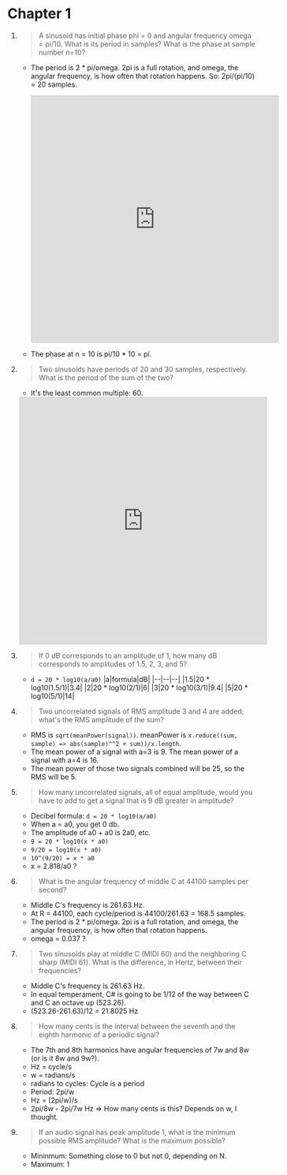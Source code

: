 # Chapter 1

1. 
	> A sinusoid has initial phase phi = 0 and angular frequency omega = pi/10. What is its period in samples? What is the phase at sample number n=10?
	- The period is 2 * pi/omega. 2pi is a full rotation, and omega, the angular frequency, is how often that rotation happens. So: 2pi/(pi/10) = 20 samples.
	
		<iframe src="https://www.desmos.com/calculator/vtbz60ipo7?embed" width="500" height="500" style="border: 1px solid #ccc" frameborder=0></iframe>
	
	- The phase at n = 10 is pi/10 * 10 = pi.


2.
	> Two sinusoids have periods of 20 and 30 samples, respectively. What is the period of the sum of the two?
	- It's the least common multiple: 60.
	<iframe src="https://www.desmos.com/calculator/biyhdr8qp9?embed" width="500" height="500" style="border: 1px solid #ccc" frameborder=0></iframe>

3.
	> If 0 dB corresponds to an amplitude of 1, how many dB corresponds to amplitudes of 1.5, 2, 3, and 5?
	- `d = 20 * log10(a/a0)`
	|a|formula|dB|
	|--|--|--|
	|1.5|20 * log10(1.5/1)|3.4|
	|2|20 * log10(2/1)|6|
	|3|20 * log10(3/1)|9.4|
	|5|20 * log10(5/1)|14|


4.
	> Two uncorrelated signals of RMS amplitude 3 and 4 are added; what's the RMS amplitude of the sum?
	- RMS is `sqrt(meanPower(signal))`. meanPower is  `x.reduce((sum, sample) => abs(sample)^^2 + sum))/x.length`. 
	- The mean power of a signal with a=3 is 9. The mean power of a signal with a=4 is 16.
	- The mean power of those two signals combined will be 25, so the RMS will be 5.


5.
	> How many uncorrelated signals, all of equal amplitude, would you have to add to get a signal that is 9 dB greater in amplitude?
	- Decibel formula: `d = 20 * log10(a/a0)`
	- When a = a0, you get 0 db.
	- The amplitude of a0 + a0 is 2a0, etc.
	- `9 = 20 * log10(x * a0)`
	- `9/20 = log10(x * a0)`
	- `10^(9/20) = x * a0`
	- x = 2.818/a0 ?


6.
	> What is the angular frequency of middle C at 44100 samples per second?
	- Middle C's frequency is 261.63 Hz.
	- At R = 44100, each cycle/period is 44100/261.63 = 168.5 samples.
	- The period is 2 * pi/omega. 2pi is a full rotation, and omega, the angular frequency, is how often that rotation happens.
	- omega = 0.037 ?


7.
	> Two sinusoids play at middle C (MIDI 60) and the neighboring C sharp (MIDI 61). What is the difference, in Hertz, between their frequencies?
	- Middle C's frequency is 261.63 Hz.
	- In equal temperament, C# is going to be 1/12 of the way between C and C an octave up (523.26).
	- (523.26-261.63)/12 = 21.8025 Hz


8.
	> How many cents is the interval between the seventh and the eighth harmonic of a periodic signal?
	- The 7th and 8th harmonics have angular frequencies of 7w and 8w (or is it 8w and 9w?).
	- Hz = cycle/s
	- w = radians/s
	- radians to cycles: Cycle is a period
	- Period: 2pi/w
	- Hz = (2pi/w)/s
	- 2pi/8w - 2pi/7w Hz => How many cents is this? Depends on w, I thought.


9.
	> If an audio signal has peak amplitude 1, what is the minimum possible RMS amplitude? What is the maximum possible?
	- Mininmum: Something close to 0 but not 0, depending on N.
	- Maximum: 1
